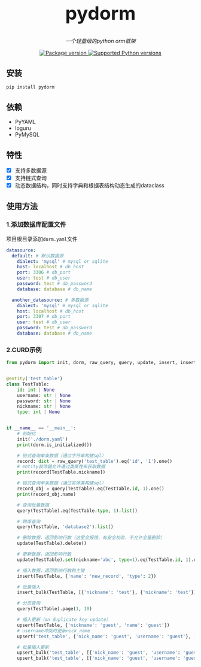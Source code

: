 <p align="center"><h1 style="font-size: 50px" align="center">pydorm</h1></p>
<p align="center">
    <em>一个轻量级的python orm框架</em>
</p>
<p align="center">
<a href="https://pypi.org/project/pydorm" target="_blank">
    <img src="https://img.shields.io/pypi/v/pydorm?color=%2334D058&label=pypi%20package" alt="Package version">
</a>
<a href="https://pypi.org/project/py-seal" target="_blank">
    <img src="https://img.shields.io/pypi/pyversions/fastapi.svg?color=%2334D058" alt="Supported Python versions">
</a>
</p>

## 安装
```shell
pip install pydorm
```

## 依赖
- PyYAML
- loguru
- PyMySQL

## 特性
- [x] 支持多数据源
- [x] 支持链式查询
- [x] 动态数据结构，同时支持字典和根据表结构动态生成的dataclass

## 使用方法
### 1.添加数据库配置文件
项目根目录添加`dorm.yaml`文件
```yaml
datasource:
  default: # 默认数据源
    dialect: 'mysql' # mysql or sqlite
    host: localhost # db_host
    port: 3306 # db_port
    user: test # db_user
    password: test # db_password
    database: database # db_name

  another_datasource: # 多数据源
    dialect: 'mysql' # mysql or sqlite
    host: localhost # db_host
    port: 3307 # db_port
    user: test # db_user
    password: test # db_password
    database: database # db_name
```
### 2.CURD示例
```python
from pydorm import init, dorm, raw_query, query, update, insert, insert_bulk, upsert, upsert_bulk, entity


@entity('test_table')
class TestTable:
    id: int | None
    username: str | None
    password: str | None
    nickname: str | None
    type: int | None


if __name__ == '__main__':
    # 初始化
    init('./dorm.yaml')
    print(dorm.is_initialized())

    # 链式查询单条数据（通过字符串构建sql）
    record: dict = raw_query('test_table').eq('id', '1').one()
    # entity装饰器允许通过类属性来获取数据
    print(record[TestTable.nickname])

    # 链式查询单条数据（通过实体类构建sql）
    record_obj = query(TestTable).eq(TestTable.id, 1).one()
    print(record_obj.name)

    # 查询批量数据
    query(TestTable).eq(TestTable.type, 1).list()

    # 跨库查询
    query(TestTable, 'database2').list()

    # 删除数据，返回影响行数（这里会报错，有安全校验，不允许全量删除）
    update(TestTable).delete()

    # 更新数据，返回影响行数
    update(TestTable).set(nickname='abc', type=1).eq(TestTable.id, 1).update()

    # 插入数据，返回影响行数和主键
    insert(TestTable, {'name': 'new_record', 'type': 2})

    # 批量插入
    insert_bulk(TestTable, [{'nickname': 'test'}, {'nickname': 'test'}])

    # 分页查询
    query(TestTable).page(1, 10)

    # 插入更新（on duplicate key update）
    upsert(TestTable, {'nickname': 'guest', 'name': 'guest'})
    # username冲突时更新nick_name
    upsert('test_table', {'nick_name': 'guest', 'username': 'guest'}, ['nick_name'])

    # 批量插入更新
    upsert_bulk('test_table', [{'nick_name': 'guest', 'username': 'guest'}, {'nick_name': 'admin', 'username': 'admin'}])
    upsert_bulk('test_table', [{'nick_name': 'guest', 'username': 'guest'}, {'nick_name': 'admin', 'username': 'admin'}], ['nick_name'])
```
